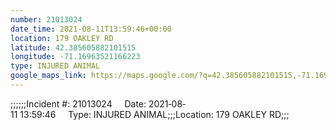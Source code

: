 ```yaml
---
number: 21013024
date_time: 2021-08-11T13:59:46+00:00
location: 179 OAKLEY RD
latitude: 42.385605882101515
longitude: -71.16963521166223
type: INJURED ANIMAL
google_maps_link: https://maps.google.com/?q=42.385605882101515,-71.16963521166223
---
```


;;;;;;Incident #: 21013024     Date: 2021‐08‐11 13:59:46     Type: INJURED ANIMAL;;;Location: 179 OAKLEY RD;;;
